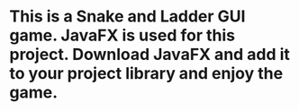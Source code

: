 # This is a Snake and Ladder GUI game. JavaFX is used for this project. Download JavaFX and add it to your project library and enjoy the game.
